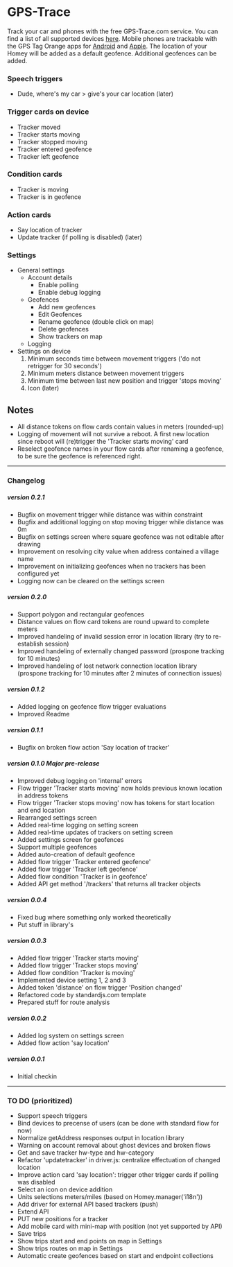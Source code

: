 # GPS-Trace

Track your car and phones with the free GPS-Trace.com service. You can find a list of all supported devices [here](http://gps-trace.com/en/hardware). Mobile phones are trackable with the GPS Tag Orange apps for [Android](https://play.google.com/store/apps/details?id=wialon.GPS_Tag_Orange) and [Apple](https://itunes.apple.com/app/gps-trace-orange-gps-tracking/id964462657).
The location of your Homey will be added as a default geofence. Additional geofences can be added.

### Speech triggers
 - Dude, where's my car > give's your car location (later)

### Trigger cards on device
 - Tracker moved
 - Tracker starts moving
 - Tracker stopped moving
 - Tracker entered geofence
 - Tracker left geofence

### Condition cards
 - Tracker is moving
 - Tracker is in geofence

### Action cards
 - Say location of tracker
 - Update tracker (if polling is disabled) (later)

### Settings
 - General settings
    - Account details
      - Enable polling
      - Enable debug logging
    - Geofences
      - Add new geofences
      - Edit Geofences
      - Rename geofence (double click on map)
      - Delete geofences
      - Show trackers on map
    - Logging
 - Settings on device
    1. Minimum seconds time between movement triggers
      ('do not retrigger for 30 seconds')
    2. Minimum meters distance between movement triggers
    3. Minimum time between last new position and trigger 'stops moving'
    4. Icon (later)

## Notes
- All distance tokens on flow cards contain values in meters (rounded-up)
- Logging of movement will not survive a reboot. A first new location since reboot will (re)trigger the 'Tracker starts moving' card
- Reselect geofence names in your flow cards after renaming a geofence, to be sure the geofence is referenced right.

---
### Changelog

##### version 0.2.1
- Bugfix on movement trigger while distance was within constraint
- Bugfix and additional logging on stop moving trigger while distance was 0m
- Bugfix on settings screen where square geofence was not editable after drawing
- Improvement on resolving city value when address contained a village name
- Improvement on initializing geofences when no trackers has been configured yet
- Logging now can be cleared on the settings screen

##### version 0.2.0
- Support polygon and rectangular geofences
- Distance values on flow card tokens are round upward to complete meters  
- Improved handeling of invalid session error in location library (try to re-establish session)
- Improved handeling of externally changed password (prospone tracking for 10 minutes)
- Improved handeling of lost network connection location library (prospone tracking for 10 minutes after 2 minutes of connection issues)

##### version 0.1.2
- Added logging on geofence flow trigger evaluations
- Improved Readme

##### version 0.1.1
- Bugfix on broken flow action 'Say location of tracker'

##### version 0.1.0 Major pre-release
- Improved debug logging on 'internal' errors
- Flow trigger 'Tracker starts moving' now holds previous known location in address tokens
- Flow trigger 'Tracker stops moving' now has tokens for start location and end location
- Rearranged settings screen
- Added real-time logging on setting screen
- Added real-time updates of trackers on setting screen
- Added settings screen for geofences
- Support multiple geofences
- Added auto-creation of default geofence
- Added flow trigger 'Tracker entered geofence'
- Added flow trigger 'Tracker left geofence'
- Added flow condition 'Tracker is in geofence'
- Added API get method '/trackers' that returns all tracker objects

##### version 0.0.4
- Fixed bug where something only worked theoretically
- Put stuff in library's

##### version 0.0.3
- Added flow trigger 'Tracker starts moving'
- Added flow trigger 'Tracker stops moving'
- Added flow condition 'Tracker is moving'
- Implemented device setting 1, 2 and 3
- Added token 'distance' on flow trigger 'Position changed'
- Refactored code by standardjs.com template
- Prepared stuff for route analysis

##### version 0.0.2
- Added log system on settings screen
- Added flow action 'say location'

##### version 0.0.1
- Initial checkin

---
### TO DO (prioritized)
- Support speech triggers
- Bind devices to precense of users (can be done with standard flow for now)
- Normalize getAddress responses output in location library
- Warning on account removal about ghost devices and broken flows
- Get and save tracker hw-type and hw-category
- Refactor 'updatetracker' in driver.js: centralize effectuation of changed location
- Improve action card 'say location': trigger other trigger cards if polling was disabled
- Select an icon on device addition
- Units selections meters/miles (based on Homey.manager('i18n'))
- Add driver for external API based trackers (push)
- Extend API
- PUT new positions for a tracker
- Add mobile card with mini-map with position (not yet supported by API)
- Save trips
- Show trips start and end points on map in Settings
- Show trips routes on map in Settings
- Automatic create geofences based on start and endpoint collections
